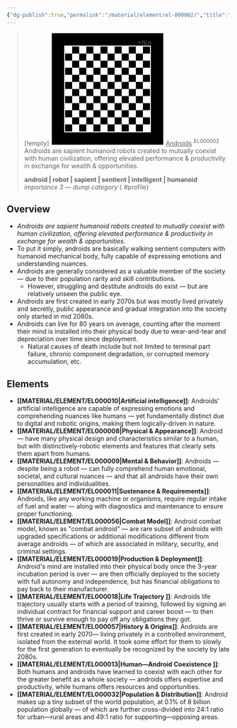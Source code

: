 ```yaml
---
{"dg-publish":true,"permalink":"/material/element/el-000002/","title":"Androids","tags":["-element"]}
---
```


>[!empty]
> ![RESOURCE/ASSET/OTHER/PlaceholderIcon.png|icon](/img/user/RESOURCE/ASSET/OTHER/PlaceholderIcon.png) <u class="title">Androids</u> <sup class="title">EL000002</sup> <b class="title"> </b>
> Androids are sapient humanoid robots created to mutually coexist with human civilization, offering elevated performance & productivity in exchange for wealth & opportunities.
> 
> <b>android | robot | sapient | sentient | intelligent | humanoid</b>
> <i class="small">importance 3 — dump category</i>
{ #profile}


## Overview

- *Androids are sapient humanoid robots created to mutually coexist with human civilization, offering elevated performance & productivity in exchange for wealth & opportunities.*
- To put it simply, androids are basically walking sentient computers with humanoid mechanical body, fully capable of expressing emotions and understanding nuances.
- Androids are generally considered as a valuable member of the society — due to their population rarity and skill contributions.
	- However, struggling and destitute androids do exist — but are relatively unseen the public eye.
- Androids are first created in early 2070s but was mostly lived privately and secretly, public appearance and gradual integration into the society only started in mid 2080s.
- Androids can live for 80 years on average, counting after the moment their mind is installed into their physical body due to wear-and-tear and depreciation over time since deployment.
	- Natural causes of death include but not limited to terminal part failure, chronic component degradation, or corrupted memory accumulation, etc.

## Elements

- **[[MATERIAL/ELEMENT/EL000010\|Artificial intelligence]]**: Androids' artificial intelligence are capable of expressing emotions and comprehending nuances like humans — yet fundamentally distinct due to digital and robotic origins, making them logically-driven in nature.
- **[[MATERIAL/ELEMENT/EL000008\|Physical & Appearance]]**: Android — have many physical design and characteristics similar to a human, but with distinctively-robotic elements and features that clearly sets them apart from humans.
- **[[MATERIAL/ELEMENT/EL000009\|Mental & Behavior]]**: Androids — despite being a robot — can fully comprehend human emotional, societal, and cultural nuances — and that all androids have their own personalities and individualities.
- **[[MATERIAL/ELEMENT/EL000011\|Sustenance & Requirements]]**: Androids, like any working machine or organisms, require regular intake of fuel and water — along with diagnostics and maintenance to ensure proper functioning.
- **[[MATERIAL/ELEMENT/EL000056\|Combat Model]]**: Android combat model, known as "combat android" — are rare subset of androids with upgraded specifications or additional modifications different from average androids — of which are associated in military, security, and criminal settings.
- **[[MATERIAL/ELEMENT/EL000019\|Production & Deployment]]**: Android's mind are installed into their physical body once the 3-year incubation period is over — are then officially deployed to the society with full autonomy and independence, but has financial obligations to pay back to their manufacturer.
- **[[MATERIAL/ELEMENT/EL000018\|Life Trajectory ]]**: Androids life trajectory usually starts with a period of training, followed by signing an individual contract for financial support and career boost — to then thrive or survive enough to pay off any obligations they got.
- **[[MATERIAL/ELEMENT/EL000057\|History & Origins]]**: Androids are first created in early 2070— living privately in a controlled environment, isolated from the external world. It took some effort for them to slowly for the first generation to eventually be recognized by the society by late 2080s.
- **[[MATERIAL/ELEMENT/EL000013\|Human—Android Coexistence ]]**: Both humans and androids have learned to coexist with each other for the greater benefit as a whole society — androids offers expertise and productivity, while humans offers resources and opportunities.
- **[[MATERIAL/ELEMENT/EL000032\|Population & Distribution]]**: Android makes up a tiny subset of the world population, at 0.1% of 8 billion population globally — of which are further cross-divided into 24:1 ratio for urban—rural areas and 49:1 ratio for supporting—opposing areas.
